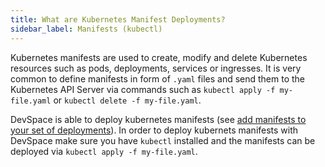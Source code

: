 ```yaml
---
title: What are Kubernetes Manifest Deployments?
sidebar_label: Manifests (kubectl)
---
```


Kubernetes manifests are used to create, modify and delete Kubernetes resources such as pods, deployments, services or ingresses. It is very common to define manifests in form of `.yaml` files and send them to the Kubernetes API Server via commands such as `kubectl apply -f my-file.yaml` or `kubectl delete -f my-file.yaml`.

DevSpace is able to deploy kubernetes manifests (see [add manifests to your set of deployments](/docs/deployment/kubernetes-manifests/add-manifests)). In order to deploy kubernets manifests with DevSpace make sure you have `kubectl` installed and the manifests can be deployed via `kubectl apply -f my-file.yaml`.
